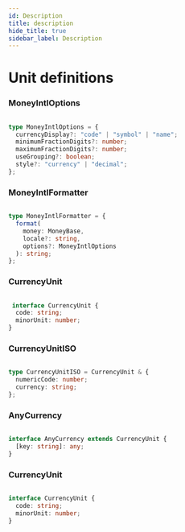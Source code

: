 ```yaml
---
id: Description
title: description
hide_title: true
sidebar_label: Description
---
```


# Unit definitions



### MoneyIntlOptions

```ts

type MoneyIntlOptions = {
  currencyDisplay?: "code" | "symbol" | "name";
  minimumFractionDigits?: number;
  maximumFractionDigits?: number;
  useGrouping?: boolean;
  style?: "currency" | "decimal";
};

```

### MoneyIntlFormatter


```ts

type MoneyIntlFormatter = {
  format(
    money: MoneyBase,
    locale?: string,
    options?: MoneyIntlOptions
  ): string;
};

```


### CurrencyUnit


```ts

 interface CurrencyUnit {
  code: string;
  minorUnit: number;
}


```


### CurrencyUnitISO

```ts

type CurrencyUnitISO = CurrencyUnit & {
  numericCode: number;
  currency: string;
};


```

### AnyCurrency

```ts

interface AnyCurrency extends CurrencyUnit {
  [key: string]: any;
}

```

### CurrencyUnit

```ts

interface CurrencyUnit {
  code: string;
  minorUnit: number;
}

```





